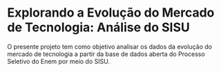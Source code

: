 # Explorando a Evolução do Mercado de Tecnologia: Análise do SISU
 O presente projeto tem como objetivo analisar os dados da evolução do mercado de tecnologia a partir da base de dados aberta do Processo Seletivo do Enem por meio do SISU.
